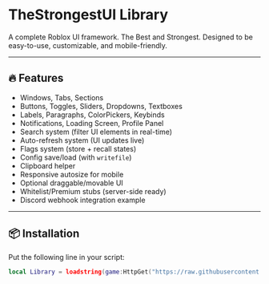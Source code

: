 # TheStrongestUI Library

A complete Roblox UI framework.
The Best and Strongest.
Designed to be easy-to-use, customizable, and mobile-friendly.

---

## 🔥 Features
- Windows, Tabs, Sections
- Buttons, Toggles, Sliders, Dropdowns, Textboxes
- Labels, Paragraphs, ColorPickers, Keybinds
- Notifications, Loading Screen, Profile Panel
- Search system (filter UI elements in real-time)
- Auto-refresh system (UI updates live)
- Flags system (store + recall states)
- Config save/load (with `writefile`)
- Clipboard helper
- Responsive autosize for mobile
- Optional draggable/movable UI
- Whitelist/Premium stubs (server-side ready)
- Discord webhook integration example

---

## 📦 Installation
Put the following line in your script:

```lua
local Library = loadstring(game:HttpGet("https://raw.githubusercontent.com/Thestrongestman0080-Official/TheStrongestUI/main/TheStrongestUILibrary.lua"))()

